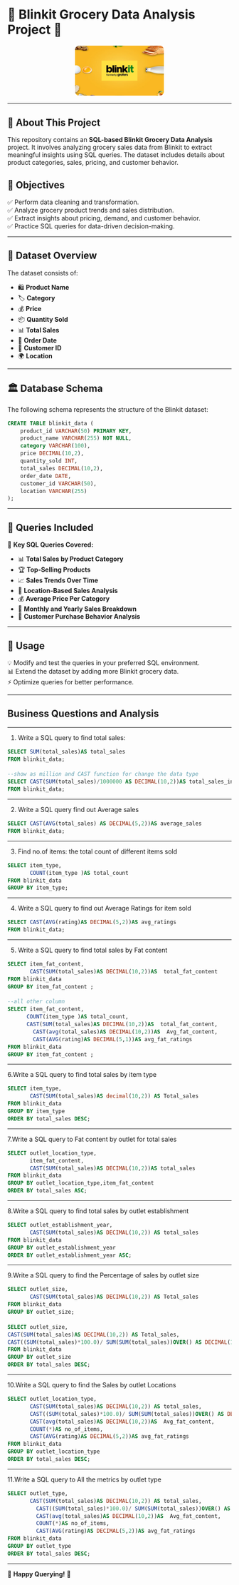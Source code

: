 # 🛒 Blinkit Grocery Data Analysis Project 🚀

<p align="center">
  <img src="logo.png" width="200" alt="Project Logo">
</p>





---

## 📢 About This Project
This repository contains an **SQL-based Blinkit Grocery Data Analysis** project. It involves analyzing grocery sales data from Blinkit to extract meaningful insights using SQL queries. The dataset includes details about product categories, sales, pricing, and customer behavior.

## 🎯 Objectives
✅ Perform data cleaning and transformation.  
✅ Analyze grocery product trends and sales distribution.  
✅ Extract insights about pricing, demand, and customer behavior.  
✅ Practice SQL queries for data-driven decision-making.  

---

## 📂 Dataset Overview
The dataset consists of:
- 🛍️ **Product Name**
- 🏷️ **Category**
- 💰 **Price**
- 📦 **Quantity Sold**
- 📊 **Total Sales**
- 📅 **Order Date**
- 👥 **Customer ID**
- 🌍 **Location**

---

## 🏛 Database Schema
The following schema represents the structure of the Blinkit dataset:

```sql
CREATE TABLE blinkit_data (
    product_id VARCHAR(50) PRIMARY KEY,
    product_name VARCHAR(255) NOT NULL,
    category VARCHAR(100),
    price DECIMAL(10,2),
    quantity_sold INT,
    total_sales DECIMAL(10,2),
    order_date DATE,
    customer_id VARCHAR(50),
    location VARCHAR(255)
);
```


---

## 📝 Queries Included
📌 **Key SQL Queries Covered:**
- 📊 **Total Sales by Product Category**  
- 🏆 **Top-Selling Products**  
- 📈 **Sales Trends Over Time**  
- 📍 **Location-Based Sales Analysis**  
- 💰 **Average Price Per Category**  
- 📅 **Monthly and Yearly Sales Breakdown**  
- 🛒 **Customer Purchase Behavior Analysis**  

---

## 🚀 Usage
💡 Modify and test the queries in your preferred SQL environment.  
📊 Extend the dataset by adding more Blinkit grocery data.  
⚡ Optimize queries for better performance.  

---

## Business Questions and Analysis
---
1. Write a SQL query to find total sales:
```sql
SELECT SUM(total_sales)AS total_sales 
FROM blinkit_data;

--show as million and CAST function for change the data type
SELECT CAST(SUM(total_sales)/1000000 AS DECIMAL(10,2))AS total_sales_in_millions 		
FROM blinkit_data;
```
----
2. Write a SQL query find out Average sales
```sql
SELECT CAST(AVG(total_sales) AS DECIMAL(5,2))AS average_sales		
FROM blinkit_data;
```
-----
3. Find no.of items: the total count of different items sold
```sql
SELECT item_type,
       COUNT(item_type )AS total_count		
FROM blinkit_data
GROUP BY item_type;
```
-----
4. Write a SQL query to find out Average Ratings for item sold
```sql
SELECT CAST(AVG(rating)AS DECIMAL(5,2))AS avg_ratings	
FROM blinkit_data;
```
-----
5. Write a SQL query to find total sales by Fat content
```sql
SELECT item_fat_content,
       CAST(SUM(total_sales)AS DECIMAL(10,2))AS  total_fat_content	
FROM blinkit_data
GROUP BY item_fat_content ;

--all other column
SELECT item_fat_content,
      COUNT(item_type )AS total_count,
      CAST(SUM(total_sales)AS DECIMAL(10,2))AS  total_fat_content,		
	    CAST(avg(total_sales)AS DECIMAL(10,2))AS  Avg_fat_content,		
	    CAST(AVG(rating)AS DECIMAL(5,1))AS avg_fat_ratings		
FROM blinkit_data
GROUP BY item_fat_content ;
```
----
6.Write a SQL query to find total sales by item type
```sql
SELECT item_type,
       CAST(SUM(total_sales)AS decimal(10,2)) AS Total_sales	
FROM blinkit_data
GROUP BY item_type
ORDER BY total_sales DESC;
```
---
7.Write a SQL query to Fat content by outlet for total sales
```sql
SELECT outlet_location_type,
       item_fat_content,
       CAST(SUM(total_sales)AS DECIMAL(10,2))AS total_sales
FROM blinkit_data
GROUP BY outlet_location_type,item_fat_content	
ORDER BY total_sales ASC;
```
----
8.Write a SQL query to find total sales by outlet establishment
```sql
SELECT outlet_establishment_year,
       CAST(SUM(total_sales)AS DECIMAL(10,2)) AS total_sales	
FROM blinkit_data
GROUP BY outlet_establishment_year
ORDER BY outlet_establishment_year ASC;
```
---
9.Write a SQL query to find the Percentage of sales by outlet size
```sql
SELECT outlet_size, 
       CAST(SUM(total_sales)AS DECIMAL(10,2)) AS Total_sales
FROM blinkit_data
GROUP BY outlet_size;

SELECT outlet_size, 
CAST(SUM(total_sales)AS DECIMAL(10,2)) AS Total_sales,
CAST((SUM(total_sales)*100.0)/ SUM(SUM(total_sales))OVER() AS DECIMAL(10,2)) AS  percentage_sales
FROM blinkit_data
GROUP BY outlet_size
ORDER BY total_sales DESC;
```
---
10.Write a SQL query to find the Sales by outlet Locations
```sql
SELECT outlet_location_type,
	   CAST(SUM(total_sales)AS DECIMAL(10,2)) AS total_sales,
	   CAST((SUM(total_sales)*100.0)/ SUM(SUM(total_sales))OVER() AS DECIMAL(10,2)) AS  percentage_sales,
	   CAST(avg(total_sales)AS DECIMAL(10,2))AS  Avg_fat_content,	
	   COUNT(*)AS no_of_items,
	   CAST(AVG(rating)AS DECIMAL(5,2))AS avg_fat_ratings
FROM blinkit_data
GROUP BY outlet_location_type
ORDER BY total_sales DESC;
```
----
11.Write a SQL query to All the metrics by outlet type
```sql
SELECT outlet_type,
       CAST(SUM(total_sales)AS DECIMAL(10,2)) AS total_sales,
	     CAST((SUM(total_sales)*100.0)/ SUM(SUM(total_sales))OVER() AS DECIMAL(10,2)) AS  percentage_sales,
	     CAST(avg(total_sales)AS DECIMAL(10,2))AS  Avg_fat_content,	
	     COUNT(*)AS no_of_items,
	     CAST(AVG(rating)AS DECIMAL(5,2))AS avg_fat_ratings
FROM blinkit_data
GROUP BY outlet_type
ORDER BY total_sales DESC;	   
```

---  
🎯 **Happy Querying!** 🎯

